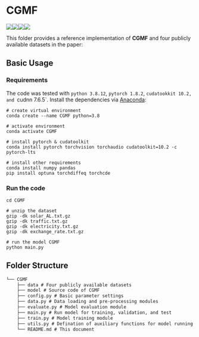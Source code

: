 # CGMF

![](https://img.shields.io/badge/python-3.8.12-green)![](https://img.shields.io/badge/pytorch-1.8.2-green)![](https://img.shields.io/badge/cudatoolkit-10.2-green)![](https://img.shields.io/badge/cudnn-7.6.5-green)

This folder provides a reference implementation of **CGMF** and four publicly available datasets in the paper:

## Basic Usage

### Requirements

The code was tested with `python 3.8.12`, `pytorch 1.8.2`, `cudatookkit 10.2, and `cudnn 7.6.5`. Install the dependencies via [Anaconda](https://www.anaconda.com/):

```shell
# create virtual environment
conda create --name CGMF python=3.8

# activate environment
conda activate CGMF

# install pytorch & cudatoolkit
conda install pytorch torchvision torchaudio cudatoolkit=10.2 -c pytorch-lts

# install other requirements
conda install numpy pandas
pip install optuna torchdiffeq torchcde
```

### Run the code

```shell
cd CGMF

# unzip the dataset
gzip -dk solar_AL.txt.gz
gzip -dk traffic.txt.gz
gzip -dk electricity.txt.gz
gzip -dk exchange_rate.txt.gz

# run the model CGMF
python main.py
```

## Folder Structure

```latex
└── CGMF
    ├── data # Four publicly available datasets
    ├── model # Source code of CGMF
    ├── config.py # Basic parameter settings
    ├── data.py # Data loading and pre-processing modules
    ├── evaluate.py # Model evaluation module
    ├── main.py # Run model for training, validation, and test
    ├── train.py # Model training module
    ├── utils.py # Defination of auxiliary functions for model running
    └── README.md # This document
```
